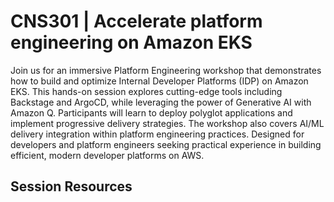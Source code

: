 # CNS301 | Accelerate platform engineering on Amazon EKS

Join us for an immersive Platform Engineering workshop that demonstrates how to build and optimize Internal Developer Platforms (IDP) on Amazon EKS. This hands-on session explores cutting-edge tools including Backstage and ArgoCD, while leveraging the power of Generative AI with Amazon Q. Participants will learn to deploy polyglot applications and implement progressive delivery strategies. The workshop also covers AI/ML delivery integration within platform engineering practices. Designed for developers and platform engineers seeking practical experience in building efficient, modern developer platforms on AWS.

## Session Resources


